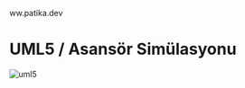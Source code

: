 ww.patika.dev
# UML5 / Asansör Simülasyonu

![uml5](https://user-images.githubusercontent.com/96810885/169843003-504efc4c-f362-4e29-9884-666c29a9c467.JPG)
